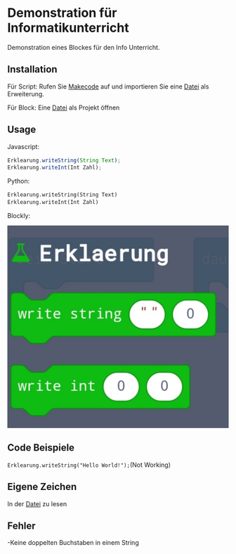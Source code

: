 # Demonstration für Informatikunterricht
Demonstration eines Blockes für den Info Unterricht. 
## Installation
Für Script:
Rufen Sie [Makecode](makecode.calliope.cc) auf
und importieren Sie eine [Datei](
src/Importierbar/
) als Erweiterung. 

Für Block:
Eine [Datei](
src/Importierbar/
) als Projekt öffnen
## Usage
Javascript:
```Javascript
Erklearung.writeString(String Text);
Erklearung.writeInt(Int Zahl);
```
Python:
```python
Erklearung.writeString(String Text)
Erklearung.writeInt(Int Zahl)
```
Blockly:

![](docs/Screenshot_20210221_203014.jpg)
## Code Beispiele
`Erklearung.writeString("Hello World!");`(Not Working)
## Eigene Zeichen
In der [Datei](src/Creator/Usage.md) zu lesen
## Fehler
-Keine doppelten Buchstaben in einem String
